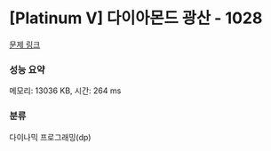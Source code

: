 # [Platinum V] 다이아몬드 광산 - 1028 

[문제 링크](https://www.acmicpc.net/problem/1028) 

### 성능 요약

메모리: 13036 KB, 시간: 264 ms

### 분류

다이나믹 프로그래밍(dp)

